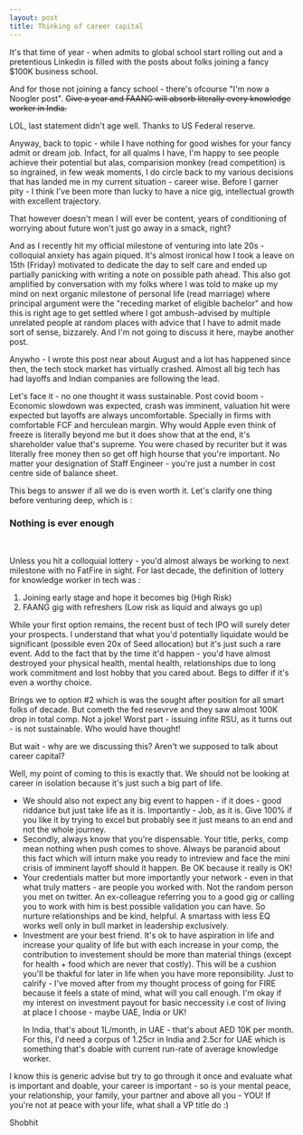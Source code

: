 ```yaml
---
layout: post
title: Thinking of career capital
---
```

It's that time of year - when admits to global school start rolling out and a pretentious Linkedin is filled with the posts about folks joining a fancy $100K business school.

And for those not joining a fancy school - there's ofcourse "I'm now a Noogler post". <s> Give a year and FAANG will absorb literally every knowledge worker in India. </s>

LOL, last statement didn't age well. Thanks to US Federal reserve.

Anyway, back to topic - while I have nothing for good wishes for your fancy admit or dream job. Infact, for all qualms I have, I'm happy to see people achieve their potential but alas, comparision monkey (read competition) is so ingrained, in few weak moments, I do circle back to my various decisions that has landed me in my current situation - career wise. Before I garner pity - I think I've been more than lucky to have a nice gig, intellectual growth with excellent trajectory.

That however doesn't mean I will ever be content, years of conditioning of worrying about future won't just go away in a smack, right?

And as I recently hit my official milestone of venturing into late 20s - colloquial anxiety has again piqued. It's almost ironical how I took a leave on 15th (Friday) motivated to dedicate the day to self care and ended up partially panicking with writing a note on possible path ahead. This also got amplified by conversation with my folks where I was told to make up my mind on next organic milestone of personal life (read marriage) where principal argument were the "receding market of eligible bachelor" and how this is right age to get settled where I got ambush-advised by multiple unrelated people at random places with advice that I have to admit made sort of sense, bizzarely. And I'm not going to discuss it here, maybe another post.

Anywho - I wrote this post near about August and a lot has happened since then, the tech stock market has virtually crashed. Almost all big tech has had layoffs and Indian companies are following the lead.

Let's face it - no one thought it wass sustainable. Post covid boom - Economic slowdown was expected, crash was imminent, valuation hit were expected but layoffs are always uncomfortable. Specially  in firms with comfortable FCF and herculean margin. Why would Apple even think of freeze is literally beyond me but it does show that at the end, it's shareholder value that's supreme. You were chased by recuriter but it was literally free money then so get off high hourse that you're important. No matter your designation of Staff Engineer - you're just a number in cost centre side of balance sheet.

This begs to answer if all we do is even worth it. Let's clarify one thing before venturing deep, which is :
<h3> Nothing is ever enough </h3> <br>

Unless you hit a colloquial lottery - you'd almost always be working to next milestone with no FatFire in sight.
For last decade, the definition of lottery for knowledge worker in tech was :
<ol>
  <li> Joining early stage and hope it becomes big  (High Risk) </li>
  <li> FAANG gig with refreshers (Low risk as liquid and always go up) </li>
</ol>

While your first option remains, the recent bust of tech IPO will surely deter your prospects. I understand that what you'd potentially liquidate would be significant (possible even 20x of Seed allocation) but it's just such a rare event. Add to the fact that by the time it'd happen - you'd have almost destroyed your physical health, mental health, relationships due to long work commitment and lost hobby that you cared about. Begs to differ if it's even a worthy choice.

Brings we to option #2 which is was the sought after position for all smart folks of decade. But cometh the fed resevrve and they saw almost 100K drop in total comp. Not a joke!
Worst part - issuing infite RSU, as it turns out - is not sustainable. Who would have thought!

But wait - why are we discussing this? Aren't we supposed to talk about career capital?

Well, my point of coming to this is exactly that. We should not be looking at career in isolation because it's just such a big part of life.
<ul>
<li> We should also not expect any big event to happen - if it does - good riddance but just take life as it is. Importantly - Job, as it is. Give 100% if you like it by trying to excel but probably see it just means to an end and not the whole journey. </li>

<li>Secondly, always know that you're dispensable. Your title, perks, comp mean nothing when push comes to shove. Always be paranoid about this fact which will inturn make you ready to intreview and face the mini crisis of imminent layoff should it happen. Be OK because it really is OK! </li>

<li>Your credentials matter but more importantly your network - even in that what truly matters - are people you worked with. Not the random person you met on twitter. An ex-colleague referring you to a good gig or calling you to work with him is best possible validation you can have. So nurture relationships and be kind, helpful.
A smartass with less EQ works well only  in bull market in leadership exclusively. </li>

<li>Investment are your best friend. It's ok to have aspiration in life and increase your quality of life but with each increase in your comp, the contribution to investement should be more than material things (except for health + food which are never that costly). This will be a cushion you'll be thakful for later in life when you have more reponsibility. Just to calrify - I've moved after from my thought process of going for FIRE because it feels a state of mind, what will you call enough. I'm okay if my interest on investment payout for basic neccessity i.e cost of living at place I choose - maybe UAE, India or UK!

In India, that's about 1L/month, in UAE - that's about AED 10K per month. For this, I'd need a corpus of 1.25cr in India and 2.5cr for UAE which is something that's doable with current run-rate of average knowledge worker.</li>
</ul>

I know this is generic advise but try to go through it once and evaluate what is important and doable, your career is important - so is your mental peace, your relationship, your family, your partner and above all you - YOU! If you're not at peace with your life, what shall a VP title do :)



Shobhit
